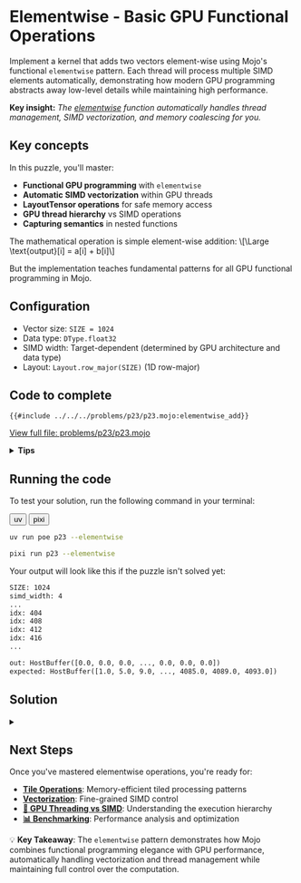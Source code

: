 # Elementwise - Basic GPU Functional Operations

Implement a kernel that adds two vectors element-wise using Mojo's functional `elementwise` pattern. Each thread will process multiple SIMD elements automatically, demonstrating how modern GPU programming abstracts away low-level details while maintaining high performance.

**Key insight:** _The [elementwise](https://docs.modular.com/mojo/stdlib/algorithm/functional/elementwise/) function automatically handles thread management, SIMD vectorization, and memory coalescing for you._

## Key concepts

In this puzzle, you'll master:
- **Functional GPU programming** with `elementwise`
- **Automatic SIMD vectorization** within GPU threads
- **LayoutTensor operations** for safe memory access
- **GPU thread hierarchy** vs SIMD operations
- **Capturing semantics** in nested functions

The mathematical operation is simple element-wise addition:
\\[\Large \text{output}[i] = a[i] + b[i]\\]

But the implementation teaches fundamental patterns for all GPU functional programming in Mojo.

## Configuration

- Vector size: `SIZE = 1024`
- Data type: `DType.float32`
- SIMD width: Target-dependent (determined by GPU architecture and data type)
- Layout: `Layout.row_major(SIZE)` (1D row-major)

## Code to complete

```mojo
{{#include ../../../problems/p23/p23.mojo:elementwise_add}}
```
<a href="{{#include ../_includes/repo_url.md}}/blob/main/problems/p23/p23.mojo" class="filename">View full file: problems/p23/p23.mojo</a>

<details>
<summary><strong>Tips</strong></summary>

<div class="solution-tips">

### 1. **Understanding the function structure**
The `elementwise` function expects a nested function with this exact signature:
```mojo
@parameter
@always_inline
fn your_function[simd_width: Int, rank: Int](indices: IndexList[rank]) capturing -> None:
    # Your implementation here
```

**Why each part matters:**
- `@parameter`: Enables compile-time specialization for optimal GPU code generation
- `@always_inline`: Forces inlining to eliminate function call overhead in GPU kernels
- `capturing`: Allows access to variables from the outer scope (the input/output tensors)
- `IndexList[rank]`: Provides multi-dimensional indexing (rank=1 for vectors, rank=2 for matrices)

### 2. **Index extraction and SIMD processing**
```mojo
idx = indices[0]  # Extract linear index for 1D operations
```
This `idx` represents the **starting position** for a SIMD vector, not a single element. If `SIMD_WIDTH=4` (GPU-dependent), then:
- Thread 0 processes elements `[0, 1, 2, 3]` starting at `idx=0`
- Thread 1 processes elements `[4, 5, 6, 7]` starting at `idx=4`
- Thread 2 processes elements `[8, 9, 10, 11]` starting at `idx=8`
- And so on...

### 3. **SIMD loading pattern**
```mojo
a_simd = a.load[simd_width](idx, 0)  # Load 4 consecutive floats (GPU-dependent)
b_simd = b.load[simd_width](idx, 0)  # Load 4 consecutive floats (GPU-dependent)
```
The second parameter `0` is the dimension offset (always 0 for 1D vectors). This loads a **vectorized chunk** of data in a single operation. The exact number of elements loaded depends on your GPU's SIMD capabilities.

### 4. **Vector arithmetic**
```mojo
result = a_simd + b_simd  # SIMD addition of 4 elements simultaneously (GPU-dependent)
```
This performs element-wise addition across the entire SIMD vector in parallel - much faster than 4 separate scalar additions.

### 5. **SIMD storing**
```mojo
output.store[simd_width](idx, 0, result)  # Store 4 results at once (GPU-dependent)
```
Writes the entire SIMD vector back to memory in one operation.

### 6. **Calling the elementwise function**
```mojo
elementwise[your_function, SIMD_WIDTH, target="gpu"](total_size, ctx)
```
- `total_size` should be `a.size()` to process all elements
- The GPU automatically determines how many threads to launch: `total_size // SIMD_WIDTH`

### 7. **Key debugging insight**
Notice the `print("idx:", idx)` in the template. When you run it, you'll see:
```
idx: 0, idx: 4, idx: 8, idx: 12, ...
```
This shows that each thread handles a different SIMD chunk, automatically spaced by `SIMD_WIDTH` (which is GPU-dependent).

</div>
</details>

## Running the code

To test your solution, run the following command in your terminal:

<div class="code-tabs" data-tab-group="package-manager">
  <div class="tab-buttons">
    <button class="tab-button">uv</button>
    <button class="tab-button">pixi</button>
  </div>
  <div class="tab-content">

```bash
uv run poe p23 --elementwise
```

  </div>
  <div class="tab-content">

```bash
pixi run p23 --elementwise
```

  </div>
</div>

Your output will look like this if the puzzle isn't solved yet:
```txt
SIZE: 1024
simd_width: 4
...
idx: 404
idx: 408
idx: 412
idx: 416
...

out: HostBuffer([0.0, 0.0, 0.0, ..., 0.0, 0.0, 0.0])
expected: HostBuffer([1.0, 5.0, 9.0, ..., 4085.0, 4089.0, 4093.0])
```

## Solution

<details class="solution-details">
<summary></summary>

```mojo
{{#include ../../../solutions/p23/p23.mojo:elementwise_add_solution}}
```

<div class="solution-explanation">

The elementwise functional pattern in Mojo demonstrates several fundamental concepts for modern GPU programming:

### 1. **Functional abstraction philosophy**

The `elementwise` function represents a paradigm shift from traditional GPU programming:

**Traditional CUDA/HIP approach:**
```mojo
# Manual thread management
idx = thread_idx.x + block_idx.x * block_dim.x
if idx < size:
    output[idx] = a[idx] + b[idx];  // Scalar operation
```

**Mojo functional approach:**
```mojo
# Automatic management + SIMD vectorization
elementwise[add_function, simd_width, target="gpu"](size, ctx)
```

**What `elementwise` abstracts away:**
- **Thread grid configuration**: No need to calculate block/grid dimensions
- **Bounds checking**: Automatic handling of array boundaries
- **Memory coalescing**: Optimal memory access patterns built-in
- **SIMD orchestration**: Vectorization handled transparently
- **GPU target selection**: Works across different GPU architectures

### 2. **Deep dive: nested function architecture**

```mojo
@parameter
@always_inline
fn add[simd_width: Int, rank: Int](indices: IndexList[rank]) capturing -> None:
```

**Parameter Analysis:**
- **`@parameter`**: This decorator enables **compile-time specialization**. The function is generated separately for each unique `simd_width` and `rank`, allowing aggressive optimization.
- **`@always_inline`**: Critical for GPU performance - eliminates function call overhead by embedding the code directly into the kernel.
- **`capturing`**: Enables **lexical scoping** - the inner function can access variables from the outer scope without explicit parameter passing.
- **`IndexList[rank]`**: Provides **dimension-agnostic indexing** - the same pattern works for 1D vectors, 2D matrices, 3D tensors, etc.

### 3. **SIMD execution model deep dive**

```mojo
idx = indices[0]                          # Linear index: 0, 4, 8, 12... (GPU-dependent spacing)
a_simd = a.load[simd_width](idx, 0)       # Load: [a[0:4], a[4:8], a[8:12]...] (4 elements per load)
b_simd = b.load[simd_width](idx, 0)       # Load: [b[0:4], b[4:8], b[8:12]...] (4 elements per load)
ret = a_simd + b_simd                     # SIMD: 4 additions in parallel (GPU-dependent)
output.store[simd_width](idx, 0, ret)     # Store: 4 results simultaneously (GPU-dependent)
```

**Execution Hierarchy Visualization:**
```
GPU Architecture:
├── Grid (entire problem)
│   ├── Block 1 (multiple warps)
│   │   ├── Warp 1 (32 threads) --> We'll learn about Warp in the next Part VI
│   │   │   ├── Thread 1 → SIMD[4 elements]  ← Our focus (GPU-dependent width)
│   │   │   ├── Thread 2 → SIMD[4 elements]
│   │   │   └── ...
│   │   └── Warp 2 (32 threads)
│   └── Block 2 (multiple warps)
```

**For a 1024-element vector with SIMD_WIDTH=4 (example GPU):**
- **Total SIMD operations needed**: 1024 ÷ 4 = 256
- **GPU launches**: 256 threads (1024 ÷ 4)
- **Each thread processes**: Exactly 4 consecutive elements
- **Memory bandwidth**: SIMD_WIDTH× improvement over scalar operations

**Note**: SIMD width varies by GPU architecture (e.g., 4 for some GPUs, 8 for RTX 4090, 16 for A100).

### 4. **Memory access pattern analysis**

```mojo
a.load[simd_width](idx, 0)  // Coalesced memory access
```

**Memory Coalescing Benefits:**
- **Sequential access**: Threads access consecutive memory locations
- **Cache optimization**: Maximizes L1/L2 cache hit rates
- **Bandwidth utilization**: Achieves near-theoretical memory bandwidth
- **Hardware efficiency**: GPU memory controllers optimized for this pattern

**Example for SIMD_WIDTH=4 (GPU-dependent):**
```
Thread 0: loads a[0:4]   → Memory bank 0-3
Thread 1: loads a[4:8]   → Memory bank 4-7
Thread 2: loads a[8:12]  → Memory bank 8-11
...
Result: Optimal memory controller utilization
```

### 5. **Performance characteristics & optimization**

**Computational Intensity Analysis (for SIMD_WIDTH=4):**
- **Arithmetic operations**: 1 SIMD addition per 4 elements
- **Memory operations**: 2 SIMD loads + 1 SIMD store per 4 elements
- **Arithmetic intensity**: 1 add ÷ 3 memory ops = 0.33 (memory-bound)

**Why This Is Memory-Bound:**
```
Memory bandwidth >>> Compute capability for simple operations
```

**Optimization Implications:**
- Focus on memory access patterns rather than arithmetic optimization
- SIMD vectorization provides the primary performance benefit
- Memory coalescing is critical for performance
- Cache locality matters more than computational complexity

### 6. **Scaling and adaptability**

**Automatic Hardware Adaptation:**
```mojo
alias SIMD_WIDTH = simdwidthof[dtype, target = _get_gpu_target()]()
```

- **GPU-specific optimization**: SIMD width adapts to hardware (e.g., 4 for some cards, 8 for RTX 4090, 16 for A100)
- **Data type awareness**: Different SIMD widths for float32 vs float16
- **Compile-time optimization**: Zero runtime overhead for hardware detection

**Scalability Properties:**
- **Thread count**: Automatically scales with problem size
- **Memory usage**: Linear scaling with input size
- **Performance**: Near-linear speedup until memory bandwidth saturation

### 7. **Advanced insights: why this pattern matters**

**Foundation for Complex Operations:**
This elementwise pattern is the building block for:
- **Reduction operations**: Sum, max, min across large arrays
- **Broadcast operations**: Scalar-to-vector operations
- **Complex transformations**: Activation functions, normalization
- **Multi-dimensional operations**: Matrix operations, convolutions

**Compared to Traditional Approaches:**
```mojo
// Traditional: Error-prone, verbose, hardware-specific
__global__ void add_kernel(float* output, float* a, float* b, int size) {
    int idx = blockIdx.x * blockDim.x + threadIdx.x;
    if (idx < size) {
        output[idx] = a[idx] + b[idx];  // No vectorization
    }
}

// Mojo: Safe, concise, automatically vectorized
elementwise[add, SIMD_WIDTH, target="gpu"](size, ctx)
```

**Benefits of Functional Approach:**
- **Safety**: Automatic bounds checking prevents buffer overruns
- **Portability**: Same code works across GPU vendors/generations
- **Performance**: Compiler optimizations often exceed hand-tuned code
- **Maintainability**: Clean abstractions reduce debugging complexity
- **Composability**: Easy to combine with other functional operations

This pattern represents the future of GPU programming - high-level abstractions that don't sacrifice performance, making GPU computing accessible while maintaining optimal efficiency.

</div>
</details>

## Next Steps

Once you've mastered elementwise operations, you're ready for:

- **[Tile Operations](./tile.md)**: Memory-efficient tiled processing patterns
- **[Vectorization](./vectorize.md)**: Fine-grained SIMD control
- **[🧠 GPU Threading vs SIMD](./gpu-thread-vs-simd.md)**: Understanding the execution hierarchy
- **[📊 Benchmarking](./benchmarking.md)**: Performance analysis and optimization

💡 **Key Takeaway**: The `elementwise` pattern demonstrates how Mojo combines functional programming elegance with GPU performance, automatically handling vectorization and thread management while maintaining full control over the computation.
